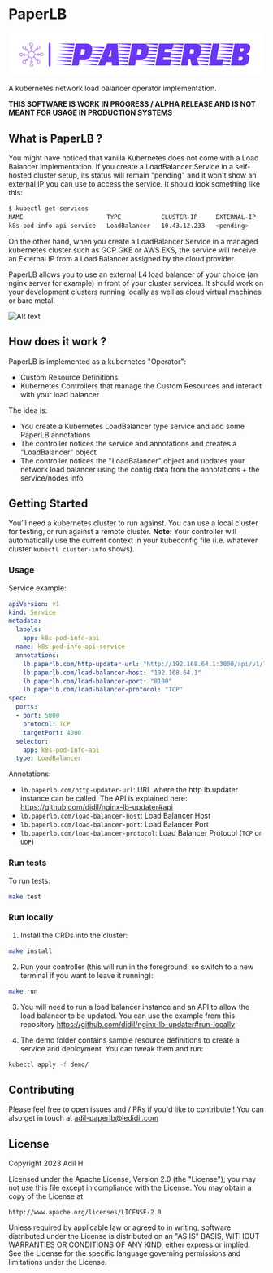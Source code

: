 # PaperLB

![Alt text](logo-color.png?raw=true "PaperLB Logo")

A kubernetes network load balancer operator implementation.


**THIS SOFTWARE IS WORK IN PROGRESS / ALPHA RELEASE AND IS NOT MEANT FOR USAGE IN PRODUCTION SYSTEMS**

## What is PaperLB ?
You might have noticed that vanilla Kubernetes does not come with a Load Balancer implementation. If you create a LoadBalancer Service in a self-hosted cluster setup, its status will remain "pending" and it won't show an external IP you can use to access the service. It should look something like this:

````bash
$ kubectl get services
NAME                       TYPE           CLUSTER-IP     EXTERNAL-IP   PORT(S)          AGE
k8s-pod-info-api-service   LoadBalancer   10.43.12.233   <pending>     5000:31767/TCP   6s
`````

On the other hand, when you create a LoadBalancer Service in a managed kubernetes cluster such as GCP GKE or AWS EKS, the service will receive an External IP from a Load Balancer assigned by the cloud provider.

PaperLB allows you to use an external L4 load balancer of your choice (an nginx server for example) in front of your cluster services. It should work on your development clusters running locally as well as cloud virtual machines or bare metal.

![Alt text](paperlb-archi.png?raw=true "PaperLB Architecture")

## How does it work ?
PaperLB is implemented as a kubernetes "Operator": 
- Custom Resource Definitions
- Kubernetes Controllers that manage the Custom Resources and interact with your load balancer 

The idea is:

- You create a Kubernetes LoadBalancer type service and add some PaperLB annotations
- The controller notices the service and annotations and creates a "LoadBalancer" object
- The controller notices the "LoadBalancer" object and updates your network load balancer using the config data from the annotations + the service/nodes info


## Getting Started
You’ll need a kubernetes cluster to run against. You can use a local cluster for testing, or run against a remote cluster.
**Note:** Your controller will automatically use the current context in your kubeconfig file (i.e. whatever cluster `kubectl cluster-info` shows).

### Usage
Service example:
````yaml
apiVersion: v1
kind: Service
metadata:
  labels:
    app: k8s-pod-info-api
  name: k8s-pod-info-api-service
  annotations:
    lb.paperlb.com/http-updater-url: "http://192.168.64.1:3000/api/v1/lb"
    lb.paperlb.com/load-balancer-host: "192.168.64.1"
    lb.paperlb.com/load-balancer-port: "8100"
    lb.paperlb.com/load-balancer-protocol: "TCP"
spec:
  ports:
  - port: 5000
    protocol: TCP
    targetPort: 4000
  selector:
    app: k8s-pod-info-api
  type: LoadBalancer
````

Annotations: 
- `lb.paperlb.com/http-updater-url`: URL where the http lb updater instance can be called. The API is explained here: https://github.com/didil/nginx-lb-updater#api
- `lb.paperlb.com/load-balancer-host`: Load Balancer Host
- `lb.paperlb.com/load-balancer-port`: Load Balancer Port
- `lb.paperlb.com/load-balancer-protocol`: Load Balancer Protocol (`TCP` or `UDP`)
 


### Run tests
To run tests:
```sh
make test
```

### Run locally
1. Install the CRDs into the cluster:

```sh
make install
```

2. Run your controller (this will run in the foreground, so switch to a new terminal if you want to leave it running):

```sh
make run
```

3. You will need to run a load balancer instance and an API to allow the load balancer to be updated. You can use the example from this repository https://github.com/didil/nginx-lb-updater#run-locally 

4. The demo folder contains sample resource definitions to create a service and deployment. You can tweak them and run:
```sh
kubectl apply -f demo/ 
```

## Contributing
Please feel free to open issues and / PRs if you'd like to contribute ! You can also get in touch at adil-paperlb@ledidil.com

## License

Copyright 2023 Adil H.

Licensed under the Apache License, Version 2.0 (the "License");
you may not use this file except in compliance with the License.
You may obtain a copy of the License at

    http://www.apache.org/licenses/LICENSE-2.0

Unless required by applicable law or agreed to in writing, software
distributed under the License is distributed on an "AS IS" BASIS,
WITHOUT WARRANTIES OR CONDITIONS OF ANY KIND, either express or implied.
See the License for the specific language governing permissions and
limitations under the License.

